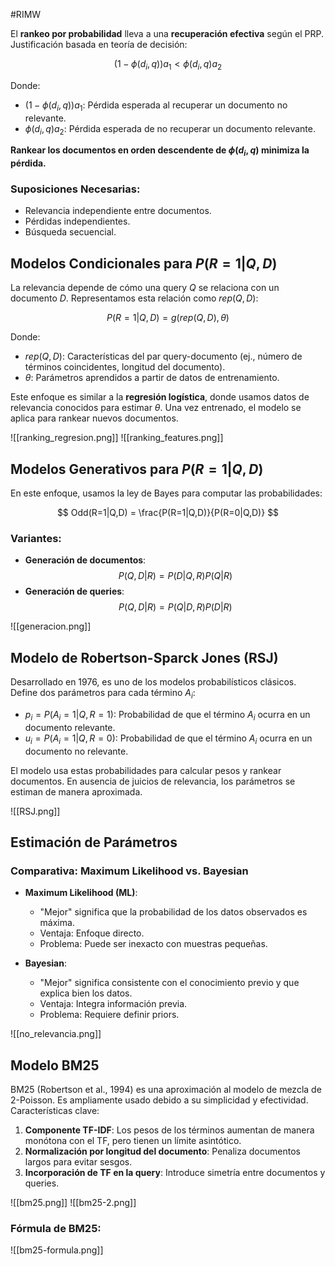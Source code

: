 #RIMW

El **rankeo por probabilidad** lleva a una **recuperación efectiva** según el PRP. Justificación basada en teoría de decisión:

$$
(1 - \phi(d_i, q))a_1 < \phi(d_i, q)a_2
$$

Donde:
- $(1 - \phi(d_i, q))a_1$: Pérdida esperada al recuperar un documento no relevante.
- $\phi(d_i, q)a_2$: Pérdida esperada de no recuperar un documento relevante.

**Rankear los documentos en orden descendente de $\phi(d_i, q)$ minimiza la pérdida.**
### Suposiciones Necesarias:
- Relevancia independiente entre documentos.
- Pérdidas independientes.
- Búsqueda secuencial.
## Modelos Condicionales para $P(R=1|Q,D)$

La relevancia depende de cómo una query $Q$ se relaciona con un documento $D$. Representamos esta relación como $rep(Q, D)$:

$$
P(R=1|Q,D) = g(rep(Q, D), \theta)
$$

Donde:
- $rep(Q, D)$: Características del par query-documento (ej., número de términos coincidentes, longitud del documento).
- $\theta$: Parámetros aprendidos a partir de datos de entrenamiento.

Este enfoque es similar a la **regresión logística**, donde usamos datos de relevancia conocidos para estimar $\theta$. Una vez entrenado, el modelo se aplica para rankear nuevos documentos.

![[ranking_regresion.png]]
![[ranking_features.png]]

## Modelos Generativos para $P(R=1|Q,D)$

En este enfoque, usamos la ley de Bayes para computar las probabilidades:

$$
Odd(R=1|Q,D) = \frac{P(R=1|Q,D)}{P(R=0|Q,D)}
$$

### Variantes:
- **Generación de documentos**:
  $$
  P(Q,D|R) = P(D|Q,R)P(Q|R)
  $$
- **Generación de queries**:
  $$
  P(Q,D|R) = P(Q|D,R)P(D|R)
  $$

![[generacion.png]]

## Modelo de Robertson-Sparck Jones (RSJ)

Desarrollado en 1976, es uno de los modelos probabilísticos clásicos. Define dos parámetros para cada término $A_i$:
- $p_i = P(A_i=1|Q,R=1)$: Probabilidad de que el término $A_i$ ocurra en un documento relevante.
- $u_i = P(A_i=1|Q,R=0)$: Probabilidad de que el término $A_i$ ocurra en un documento no relevante.

El modelo usa estas probabilidades para calcular pesos y rankear documentos. En ausencia de juicios de relevancia, los parámetros se estiman de manera aproximada.

![[RSJ.png]]

## Estimación de Parámetros

### Comparativa: Maximum Likelihood vs. Bayesian

- **Maximum Likelihood (ML)**:
  - "Mejor" significa que la probabilidad de los datos observados es máxima.
  - Ventaja: Enfoque directo.
  - Problema: Puede ser inexacto con muestras pequeñas.

- **Bayesian**:
  - "Mejor" significa consistente con el conocimiento previo y que explica bien los datos.
  - Ventaja: Integra información previa.
  - Problema: Requiere definir priors.

![[no_relevancia.png]]

## Modelo BM25

BM25 (Robertson et al., 1994) es una aproximación al modelo de mezcla de 2-Poisson. Es ampliamente usado debido a su simplicidad y efectividad. Características clave:

1. **Componente TF-IDF**: Los pesos de los términos aumentan de manera monótona con el TF, pero tienen un límite asintótico.
2. **Normalización por longitud del documento**: Penaliza documentos largos para evitar sesgos.
3. **Incorporación de TF en la query**: Introduce simetría entre documentos y queries.


![[bm25.png]]
![[bm25-2.png]]
### Fórmula de BM25:

![[bm25-formula.png]]
